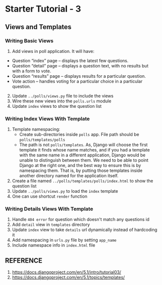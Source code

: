 # Starter Tutorial - 3

## Views and Templates

### Writing Basic Views
1. Add views in poll application. It will have:
- Question “index” page – displays the latest few questions.
- Question “detail” page – displays a question text, with no results but with a form to vote.
- Question “results” page – displays results for a particular question.
- Vote action – handles voting for a particular choice in a particular question.
2. Update `../polls/views.py` file to include the views
3. Wire these new views into the `polls.urls` module
4. Update `index` views to show the question list 

### Writing Index Views With Template
1. Template namespacing:
   - Create sub-directories inside `polls` app. File path should be `polls/templates/polls`
   - The path is not `polls/templates`. As, Django will choose the first template it finds whose name matches, and if you had a template with the same name in a different application, Django would be unable to distinguish between them. We need to be able to point Django at the right one, and the best way to ensure this is by namespacing them. That is, by putting those templates inside another directory named for the application itself.
2. Create a file named `../polls/templates/polls/index.html` to show the question list
3. Update `../polls/views.py` to load the `index` template
4. One can use shortcut `render` function

### Writing Details Views With Template
1. Handle `404 error` for question which doesn't match any questions id
2. Add `detail` view in `templates` directory
3. Update `index` view to take `details` url dynamically instead of hardcoding it
4. Add namespacing in `urls.py` file by setting `app_name`
5. Include namespace info in `index.html` file 


## REFERENCE
1. https://docs.djangoproject.com/en/5.1/intro/tutorial03/
2. https://docs.djangoproject.com/en/5.1/topics/templates/
